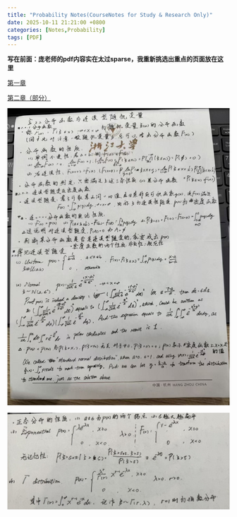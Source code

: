 ```yaml
---
title: "Probability Notes(CourseNotes for Study & Research Only)"
date: 2025-10-11 21:21:00 +0800
categories: [Notes,Probability]  
tags: [PDF]
---
```


**写在前面：庞老师的pdf内容实在太过sparse，我重新挑选出重点的页面放在这里**

[第一章](/assets/file/概率论第一章.pdf)

[第二章（部分）](/assets/file/概率论第二章（Uncomplete）.pdf)

![1014笔记](/assets/img/Course/Probability/分布函数与连续性随机变量.jpg)

![1014笔记](/assets/img/Course/Probability/分布函数与连续型随机变量.jpg)